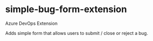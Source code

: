 # simple-bug-form-extension
Azure DevOps Extension

Adds simple form that allows users to submit / close or reject a bug.
